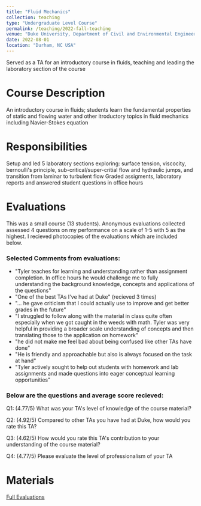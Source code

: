 ```yaml
---
title: "Fluid Mechanics"
collection: teaching
type: "Undergraduate Level Course"
permalink: /teaching/2022-fall-teaching
venue: "Duke University, Department of Civil and Environmental Engineering"
date: 2022-08-01
location: "Durham, NC USA"
---
```


Served as a TA for an introductory course in fluids, teaching and leading the laboratory section of the course

Course Description
======
An introductory course in fluids; students learn the fundamental properties of static and flowing water and other itroductory topics in fluid mechanics including Navier-Stokes equation

Responsibilities
======
Setup and led 5 laboratory sections exploring: surface tension, viscocity, bernoulli's principle, sub-critical/super-critial flow and hydraulic jumps, and transition from laminar to turbulent flow
Graded assigments, laboratory reports and answered student questions in office hours

Evaluations
======
This was a small course (13 students). Anonymous evaluations collected assessed 4 questions on my performance on a scale of 1-5 with 5 as the highest. I recieved photocopies of the evaluations which are included below.

### Selected Comments from evaluations:
* "Tyler teaches for learning and understanding rather than assignment completion. In office hours he would challenge me to fully understanding the background knowledge, concepts and applications of the questions"
* "One of the best TAs I've had at Duke" (recieved 3 times)
* "... he gave criticism that I could actually use to improve and get better grades in the future"
* "I struggled to follow along with the material in class quite often especially when we got caught in the weeds with math. Tyler was very helpful in providing a broader scale understanding of concepts and then translating those to the application on homework"
* "he did not make me feel bad about being confused like other TAs have done"
* "He is friendly and approachable but also is always focused on the task at hand"
* "Tyler actively sought to help out students with homework and lab assignments and made questions into eager conceptual learning opportunities"

### Below are the questions and average score recieved:

Q1: (4.77/5) What was your TA's level of knowledge of the course material?

Q2: (4.92/5) Compared to other TAs you have had at Duke, how would you rate this TA?

Q3: (4.62/5) How would you rate this TA's contribution to your understanding of the course material?

Q4: (4.77/5) Please evaluate the level of professionalism of your TA



Materials
======
[Full Evaluations](https://github.com/tswater/tswater.github.io/raw/master/files/CE301_eval.zip)
